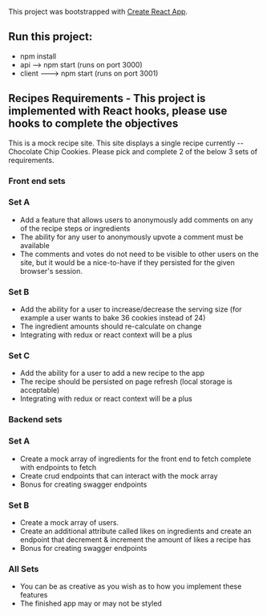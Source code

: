 This project was bootstrapped with [Create React App](https://github.com/facebook/create-react-app).

## Run this project:
* npm install
* api --> npm start (runs on port 3000)
* client ---> npm start (runs on port 3001)


## Recipes Requirements - This project is implemented with React hooks, please use hooks to complete the objectives
This is a mock recipe site. This site displays a single recipe currently -- Chocolate Chip Cookies.  Please pick and complete 2 of the below 3 sets of requirements.

### Front end sets
### Set A
* Add a feature that allows users to anonymously add comments on any of the recipe steps or ingredients
* The ability for any user to anonymously upvote a comment must be available
* The comments and votes do not need to be visible to other users on the site, but it would be a nice-to-have if they persisted for the given browser's session.

### Set B
* Add the ability for a user to increase/decrease the serving size (for example a user wants to bake 36 cookies instead of 24)
* The ingredient amounts should re-calculate on change
* Integrating with redux or react context will be a plus

### Set C
* Add the ability for a user to add a new recipe to the app
* The recipe should be persisted on page refresh (local storage is acceptable)
* Integrating with redux or react context will be a plus

### Backend sets
### Set A
* Create a mock array of ingredients for the front end to fetch complete with endpoints to fetch
* Create crud endpoints that can interact with the mock array
* Bonus for creating swagger endpoints

### Set B
* Create a mock array of users.
* Create an additional attribute called likes on ingredients and create an endpoint that decrement & increment the amount of likes a recipe has
* Bonus for creating swagger endpoints 

### All Sets
* You can be as creative as you wish as to how you implement these features
* The finished app may or may not be styled

